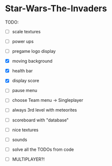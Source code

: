 # Star-Wars-The-Invaders

TODO:

- [ ] scale textures
- [ ] power ups
- [ ] pregame logo display
- [X] moving background
- [X] health bar
- [X] display score
- [ ] pause menu
- [ ] choose Team menu -> Singleplayer
- [ ] always 3rd level with meteorites 
- [ ] scoreboard with "database"
- [ ] nice textures
- [ ] sounds
- [ ] solve all the TODOs from code
- [ ] MULTIPLAYER?!

